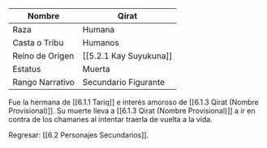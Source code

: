 | Nombre          | Qirat                  |
| --------------- | ---------------------- |
| Raza            | Humana                 |
| Casta o Tribu   | Humanos                |
| Reino de Origen | [[5.2.1 Kay Suyukuna]] |
| Estatus         | Muerta                 |
| Rango Narrativo | Secundario Figurante   |
Fue la hermana de [[6.1.1 Tariq]] e interés amoroso de [[6.1.3 Qirat (Nombre Provisional)]]. Su muerte lleva a [[6.1.3 Qirat (Nombre Provisional)]] a ir en contra de los chamanes al intentar traerla de vuelta a la vida.

Regresar: [[6.2 Personajes Secundarios]].